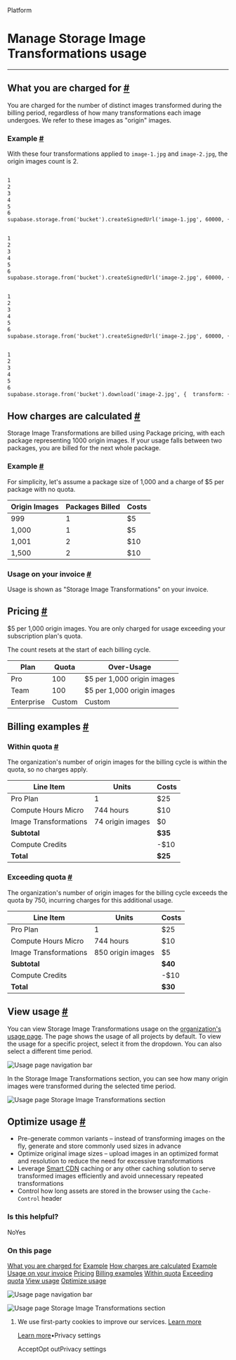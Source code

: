 Platform

# Manage Storage Image Transformations usage

* * *

## What you are charged for [\#](https://supabase.com/docs/guides/platform/manage-your-usage/storage-image-transformations\#what-you-are-charged-for)

You are charged for the number of distinct images transformed during the billing period, regardless of how many transformations each image undergoes. We refer to these images as "origin" images.

### Example [\#](https://supabase.com/docs/guides/platform/manage-your-usage/storage-image-transformations\#example)

With these four transformations applied to `image-1.jpg` and `image-2.jpg`, the origin images count is 2.

```flex

1
2
3
4
5
6
supabase.storage.from('bucket').createSignedUrl('image-1.jpg', 60000, {  transform: {    width: 200,    height: 200,  },})
```

```flex

1
2
3
4
5
6
supabase.storage.from('bucket').createSignedUrl('image-2.jpg', 60000, {  transform: {    width: 400,    height: 300,  },})
```

```flex

1
2
3
4
5
6
supabase.storage.from('bucket').createSignedUrl('image-2.jpg', 60000, {  transform: {    width: 600,    height: 250,  },})
```

```flex

1
2
3
4
5
6
supabase.storage.from('bucket').download('image-2.jpg', {  transform: {    width: 800,    height: 300,  },})
```

## How charges are calculated [\#](https://supabase.com/docs/guides/platform/manage-your-usage/storage-image-transformations\#how-charges-are-calculated)

Storage Image Transformations are billed using Package pricing, with each package representing 1000 origin images. If your usage falls between two packages, you are billed for the next whole package.

### Example [\#](https://supabase.com/docs/guides/platform/manage-your-usage/storage-image-transformations\#example)

For simplicity, let's assume a package size of 1,000 and a charge of $5 per package with no quota.

| Origin Images | Packages Billed | Costs |
| --- | --- | --- |
| 999 | 1 | $5 |
| 1,000 | 1 | $5 |
| 1,001 | 2 | $10 |
| 1,500 | 2 | $10 |

### Usage on your invoice [\#](https://supabase.com/docs/guides/platform/manage-your-usage/storage-image-transformations\#usage-on-your-invoice)

Usage is shown as "Storage Image Transformations" on your invoice.

## Pricing [\#](https://supabase.com/docs/guides/platform/manage-your-usage/storage-image-transformations\#pricing)

$5 per 1,000 origin images. You are only charged for usage exceeding your subscription plan's quota.

The count resets at the start of each billing cycle.

| Plan | Quota | Over-Usage |
| --- | --- | --- |
| Pro | 100 | $5 per 1,000 origin images |
| Team | 100 | $5 per 1,000 origin images |
| Enterprise | Custom | Custom |

## Billing examples [\#](https://supabase.com/docs/guides/platform/manage-your-usage/storage-image-transformations\#billing-examples)

### Within quota [\#](https://supabase.com/docs/guides/platform/manage-your-usage/storage-image-transformations\#within-quota)

The organization's number of origin images for the billing cycle is within the quota, so no charges apply.

| Line Item | Units | Costs |
| --- | --- | --- |
| Pro Plan | 1 | $25 |
| Compute Hours Micro | 744 hours | $10 |
| Image Transformations | 74 origin images | $0 |
| **Subtotal** |  | **$35** |
| Compute Credits |  | -$10 |
| **Total** |  | **$25** |

### Exceeding quota [\#](https://supabase.com/docs/guides/platform/manage-your-usage/storage-image-transformations\#exceeding-quota)

The organization's number of origin images for the billing cycle exceeds the quota by 750, incurring charges for this additional usage.

| Line Item | Units | Costs |
| --- | --- | --- |
| Pro Plan | 1 | $25 |
| Compute Hours Micro | 744 hours | $10 |
| Image Transformations | 850 origin images | $5 |
| **Subtotal** |  | **$40** |
| Compute Credits |  | -$10 |
| **Total** |  | **$30** |

## View usage [\#](https://supabase.com/docs/guides/platform/manage-your-usage/storage-image-transformations\#view-usage)

You can view Storage Image Transformations usage on the [organization's usage page](https://supabase.com/dashboard/org/_/usage). The page shows the usage of all projects by default. To view the usage for a specific project, select it from the dropdown. You can also select a different time period.

![Usage page navigation bar](https://supabase.com/docs/_next/image?url=%2Fdocs%2Fimg%2Fguides%2Fplatform%2Fusage-navbar--light.png&w=3840&q=75&dpl=dpl_9WgBm3X43HXGqPuPh4vSvQgRaZyZ)

In the Storage Image Transformations section, you can see how many origin images were transformed during the selected time period.

![Usage page Storage Image Transformations section](https://supabase.com/docs/_next/image?url=%2Fdocs%2Fimg%2Fguides%2Fplatform%2Fusage-image-transformations--light.png&w=3840&q=75&dpl=dpl_9WgBm3X43HXGqPuPh4vSvQgRaZyZ)

## Optimize usage [\#](https://supabase.com/docs/guides/platform/manage-your-usage/storage-image-transformations\#optimize-usage)

- Pre-generate common variants – instead of transforming images on the fly, generate and store commonly used sizes in advance
- Optimize original image sizes – upload images in an optimized format and resolution to reduce the need for excessive transformations
- Leverage [Smart CDN](https://supabase.com/docs/guides/storage/cdn/smart-cdn) caching or any other caching solution to serve transformed images efficiently and avoid unnecessary repeated transformations
- Control how long assets are stored in the browser using the `Cache-Control` header

### Is this helpful?

NoYes

### On this page

[What you are charged for](https://supabase.com/docs/guides/platform/manage-your-usage/storage-image-transformations#what-you-are-charged-for) [Example](https://supabase.com/docs/guides/platform/manage-your-usage/storage-image-transformations#example) [How charges are calculated](https://supabase.com/docs/guides/platform/manage-your-usage/storage-image-transformations#how-charges-are-calculated) [Example](https://supabase.com/docs/guides/platform/manage-your-usage/storage-image-transformations#example) [Usage on your invoice](https://supabase.com/docs/guides/platform/manage-your-usage/storage-image-transformations#usage-on-your-invoice) [Pricing](https://supabase.com/docs/guides/platform/manage-your-usage/storage-image-transformations#pricing) [Billing examples](https://supabase.com/docs/guides/platform/manage-your-usage/storage-image-transformations#billing-examples) [Within quota](https://supabase.com/docs/guides/platform/manage-your-usage/storage-image-transformations#within-quota) [Exceeding quota](https://supabase.com/docs/guides/platform/manage-your-usage/storage-image-transformations#exceeding-quota) [View usage](https://supabase.com/docs/guides/platform/manage-your-usage/storage-image-transformations#view-usage) [Optimize usage](https://supabase.com/docs/guides/platform/manage-your-usage/storage-image-transformations#optimize-usage)

![Usage page navigation bar](https://supabase.com/docs/_next/image?url=%2Fdocs%2Fimg%2Fguides%2Fplatform%2Fusage-navbar--light.png&w=3840&q=75&dpl=dpl_9WgBm3X43HXGqPuPh4vSvQgRaZyZ)

![Usage page Storage Image Transformations section](https://supabase.com/docs/_next/image?url=%2Fdocs%2Fimg%2Fguides%2Fplatform%2Fusage-image-transformations--light.png&w=3840&q=75&dpl=dpl_9WgBm3X43HXGqPuPh4vSvQgRaZyZ)

1. We use first-party cookies to improve our services. [Learn more](https://supabase.com/privacy#8-cookies-and-similar-technologies-used-on-our-european-services)



   [Learn more](https://supabase.com/privacy#8-cookies-and-similar-technologies-used-on-our-european-services)•Privacy settings





   AcceptOpt outPrivacy settings